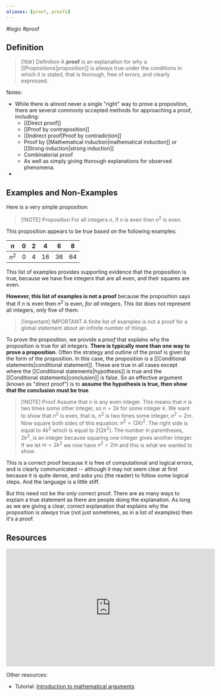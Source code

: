 ```yaml
---
aliases: [proof, proofs]
--- 
```


#logic #proof 

## Definition 

> [!tldr] Definition
> A **proof** is an explanation for why a [[Propositions|proposition]] is always true under the conditions in which it is stated, that is thorough, free of errors, and clearly expressed. 

Notes: 
- While there is almost never a single "right" way to prove a proposition, there are several commonly accepted methods for approaching a proof, including: 
	- [[Direct proof]]
	- [[Proof by contraposition]]
	- [[Indirect proof|Proof by contradiction]]
	- Proof by [[Mathematical induction|mathematical induction]] or [[Strong induction|strong induction]]
	- Combinatorial proof 
	- As well as simply giving thorough explanations for observed phenomena. 
- 

## Examples and Non-Examples

Here is a very simple proposition: 

> [!NOTE] Proposition
> For all integers $n$, if $n$ is even then $n^2$ is even. 

This proposition appears to be true based on the following examples: 

| $n$   | $0$ | $2$ | $4$  | $6$  | $8$ |
| ----- | --- | --- | ---- | ---- | --- |
| $n^2$ | $0$ | $4$ | $16$ | $36$ | $64$    |

This list of examples provides supporting evidence that the proposition is true, because we have five integers that are all even, and their squares are even. 

**However, this list of examples is not a proof** because the proposition says that if $n$ is even then $n^2$ is even, *for all* integers. This list does not represent all integers, only five of them. 


> [!important] IMPORTANT
> A finite list of examples is not a proof for a global statement about an infinite number of things. 

To prove the proposition, we provide a *proof* that explains why the proposition is true for all integers. **There is typically more than one way to prove a proposition.** Often the strategy and outline of the proof is given by the form of the proposition. In this case, the proposition is a [[Conditional statements|conditional statement]]. These are true in all cases except where the [[Conditional statements|hypothesis]] is true and the [[Conditional statements|conclusion]] is false. So an effective argument (known as "direct proof") is to **assume the hypothesis is true, then show that the conclusion must be true**. 

> [!NOTE] Proof
> Assume that $n$ is any even integer. This means that $n$ is two times some other integer, so $n = 2k$ for some integer $k$. We want to show that $n^2$ is even, that is, $n^2$ is two times some integer, $n^2 = 2m$. Now square both sides of this equation: $n^2 = (2k)^2$. The right side is equal to $4k^2$ which is equal to $2(2k^2)$. The number in parentheses, $2k^2$, is an integer because squaring one integer gives another integer. If we let $m = 2k^2$ we now have $n^2 = 2m$ and this is what we wanted to show. 

This is a correct proof because it is free of computational and logical errors, and is clearly communicated -- although it may not seem clear at first because it is quite dense, and asks you (the reader) to follow some logical steps. And the language is a little stiff. 

But this need not be *the only* correct proof. There are as many ways to explain a true statement as there are people doing the explanation. As long as we are giving a clear, correct explanation that explains why the proposition is *always* true (not just sometimes, as in a list of examples) then it's a proof. 

## Resources 

<iframe width="560" height="315" src="https://www.youtube.com/embed/z-TPb8hI58k" title="YouTube video player" frameborder="0" allow="accelerometer; autoplay; clipboard-write; encrypted-media; gyroscope; picture-in-picture; web-share" allowfullscreen></iframe>

Other resources: 
- Tutorial: [Introduction to mathematical arguments](https://math.berkeley.edu/~hutching/teach/proofs.pdf)
